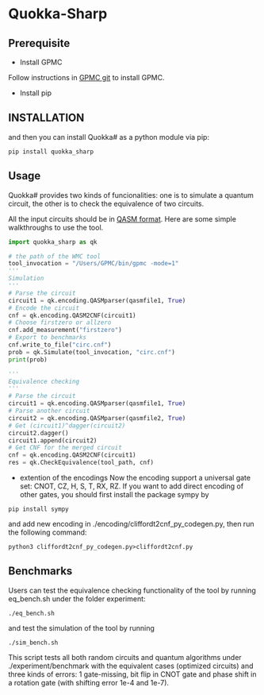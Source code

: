 # Quokka-Sharp
## Prerequisite

- Install GPMC

Follow instructions in [GPMC git](https://git.trs.css.i.nagoya-u.ac.jp/k-hasimt/GPMC) to install GPMC.

- Install pip

## INSTALLATION

and then you can install Quokka# as a python module via pip:
```
pip install quokka_sharp
```

## Usage

Quokka# provides two kinds of funcionalities: one is to simulate a quantum circuit, 
the other is to check the equivalence of two circuits.

All the input circuits should be in [QASM format](https://openqasm.com/).
Here are some simple walkthroughs to use the tool.

```python
import quokka_sharp as qk

# the path of the WMC tool
tool_invocation = "/Users/GPMC/bin/gpmc -mode=1"
'''
Simulation
'''
# Parse the circuit
circuit1 = qk.encoding.QASMparser(qasmfile1, True)
# Encode the circuit
cnf = qk.encoding.QASM2CNF(circuit1)
# Choose firstzero or allzero
cnf.add_measurement("firstzero")
# Export to benchmarks
cnf.write_to_file("circ.cnf")
prob = qk.Simulate(tool_invocation, "circ.cnf")
print(prob)

'''
Equivalence checking
'''
# Parse the circuit
circuit1 = qk.encoding.QASMparser(qasmfile1, True)
# Parse another circuit
circuit2 = qk.encoding.QASMparser(qasmfile2, True)
# Get (circuit1)^dagger(circuit2)
circuit2.dagger()
circuit1.append(circuit2)
# Get CNF for the merged circuit
cnf = qk.encoding.QASM2CNF(circuit1)
res = qk.CheckEquivalence(tool_path, cnf)
```

- extention of the encodings
Now the encoding support a universal gate set: CNOT, CZ, H, S, T, RX, RZ.
If you want to add direct encoding of other gates, you should first install the package sympy by
```
pip install sympy
```

and add new encoding in ./encoding/cliffordt2cnf_py_codegen.py,
then run the following command:

```
python3 cliffordt2cnf_py_codegen.py>cliffordt2cnf.py
```
## Benchmarks

Users can test the equivalence checking functionality of the tool by running eq_bench.sh under the folder experiment:
```
./eq_bench.sh
```
and test the simulation of the tool by running
```
./sim_bench.sh
```
This script tests all both random circuits and quantum algorithms under ./experiment/benchmark with the equivalent cases (optimized circuits) and three kinds of errors: 1 gate-missing, bit flip in CNOT gate and phase shift in a rotation gate (with shifting error 1e-4 and 1e-7).
